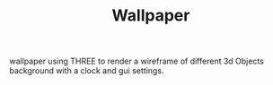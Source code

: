 ---
URL: https://dibzzwallpaper.netlify.app/
title: Wallpaper    
body: wallpaper using THREE to render a wireframe of different 3d Objects background with a clock and gui settings.
---
